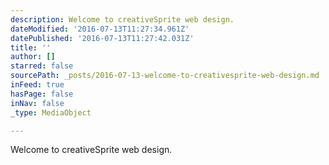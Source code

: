 ```yaml
---
description: Welcome to creativeSprite web design.
dateModified: '2016-07-13T11:27:34.961Z'
datePublished: '2016-07-13T11:27:42.031Z'
title: ''
author: []
starred: false
sourcePath: _posts/2016-07-13-welcome-to-creativesprite-web-design.md
inFeed: true
hasPage: false
inNav: false
_type: MediaObject

---
```

Welcome to creativeSprite web design.